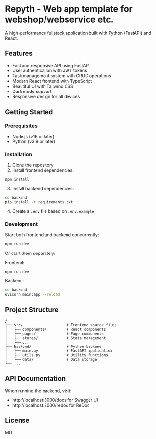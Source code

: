 # Repyth - Web app template for webshop/webservice etc.

A high-performance fullstack application built with Python (FastAPI) and React.

## Features

- Fast and responsive API using FastAPI
- User authentication with JWT tokens
- Task management system with CRUD operations
- Modern React frontend with TypeScript
- Beautiful UI with Tailwind CSS
- Dark mode support
- Responsive design for all devices

## Getting Started

### Prerequisites

- Node.js (v16 or later)
- Python (v3.9 or later)

### Installation

1. Clone the repository
2. Install frontend dependencies:

```bash
npm install
```

3. Install backend dependencies:

```bash
cd backend
pip install -r requirements.txt
```

4. Create a `.env` file based on `.env.example`

### Development

Start both frontend and backend concurrently:

```bash
npm run dev
```

Or start them separately:

Frontend:
```bash
npm run dev
```

Backend:
```bash
cd backend
uvicorn main:app --reload
```

## Project Structure

```
/
├── src/                    # Frontend source files
│   ├── components/         # React components
│   ├── pages/              # Page components
│   ├── stores/             # State management
│   └── ...
├── backend/                # Python backend
│   ├── main.py             # FastAPI application
│   ├── utils.py            # Utility functions
│   └── data/               # Data storage
└── ...
```

## API Documentation

When running the backend, visit:
- http://localhost:8000/docs for Swagger UI
- http://localhost:8000/redoc for ReDoc

## License

MIT
